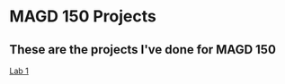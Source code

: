 # MAGD 150 Projects
## These are the projects I've done for MAGD 150
[Lab 1](https://github.com/staddlern/MAGD150-Projects/tree/gh-pages/s22magd150lab01_staddler)
